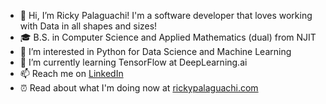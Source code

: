 - 👋 Hi, I’m Ricky Palaguachi! I'm a software developer that loves working with Data in all shapes and sizes!
- 🎓 B.S. in Computer Science and Applied Mathematics (dual) from NJIT
- 👀 I’m interested in Python for Data Science and Machine Learning
- 🌱 I’m currently learning TensorFlow at DeepLearning.ai
- 📫 Reach me on [LinkedIn](https://www.linkedin.com/in/rickypalaguachi/)
- ⏰ Read about what I'm doing now at [rickypalaguachi.com](https://rickypalaguachi.com)

<!---
rpalaguachi/rpalaguachi is a ✨ special ✨ repository because its `README.md` (this file) appears on your GitHub profile.
You can click the Preview link to take a look at your changes.
--->
